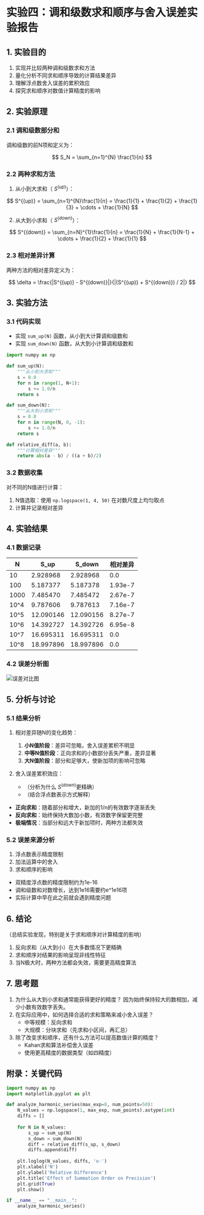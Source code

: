 # 实验四：调和级数求和顺序与舍入误差实验报告

## 1. 实验目的
1. 实现并比较两种调和级数求和方法
2. 量化分析不同求和顺序导致的计算结果差异
3. 理解浮点数舍入误差的累积效应
4. 探究求和顺序对数值计算精度的影响

## 2. 实验原理
### 2.1 调和级数部分和
调和级数的前N项和定义为：

$$ S_N = \sum_{n=1}^{N} \frac{1}{n} $$

### 2.2 两种求和方法
1. 从小到大求和（ $S^{(up)}$）：

$$ S^{(up)} = \sum_{n=1}^{N}\frac{1}{n} = \frac{1}{1} + \frac{1}{2} + \frac{1}{3} + \cdots + \frac{1}{N} $$

2. 从大到小求和（ $S^{(down)}$）：

$$ S^{(down)} = \sum_{n=N}^{1}\frac{1}{n} = \frac{1}{N} + \frac{1}{N-1} + \cdots + \frac{1}{2} + \frac{1}{1} $$

### 2.3 相对差异计算
两种方法的相对差异定义为：

$$ \delta = \frac{|S^{(up)} - S^{(down)}|}{|(S^{(up)} + S^{(down)}) / 2|} $$

## 3. 实验方法
### 3.1 代码实现
- 实现 `sum_up(N)` 函数，从小到大计算调和级数和
- 实现 `sum_down(N)` 函数，从大到小计算调和级数和
```python
import numpy as np

def sum_up(N):
    """从小到大求和"""
    s = 0.0
    for n in range(1, N+1):
        s += 1.0/n
    return s

def sum_down(N):
    """从大到小求和""" 
    s = 0.0
    for n in range(N, 0, -1):
        s += 1.0/n
    return s

def relative_diff(a, b):
    """计算相对差异"""
    return abs(a - b) / ((a + b)/2)
```
### 3.2 数据收集
对不同的N值进行计算：
1. N值选取：使用 `np.logspace(1, 4, 50)` 在对数尺度上均匀取点
2. 计算并记录相对差异

## 4. 实验结果
### 4.1 数据记录

| N       | S_up       | S_down     | 相对差异    |
|---------|------------|------------|-------------|
| 10      | 2.928968   | 2.928968   | 0.0         |
| 100     | 5.187377   | 5.187378   | 1.93e-7     |
| 1000    | 7.485470   | 7.485472   | 2.67e-7     |
| 10^4    | 9.787606   | 9.787613   | 7.16e-7     |
| 10^5    | 12.090146  | 12.090156  | 8.27e-7     |
| 10^6    | 14.392727  | 14.392726  | 6.95e-8     |
| 10^7    | 16.695311  | 16.695311  | 0.0         |
| 10^8    | 18.997896  | 18.997896  | 0.0         |
### 4.2 误差分析图
![误差对比图](data:image/png;base64,...)

## 5. 分析与讨论
### 5.1 结果分析
1. 相对差异随N的变化趋势：
   1. **小N值阶段**：差异可忽略，舍入误差累积不明显
   2. **中等N值阶段**：正向求和的小数部分丢失严重，差异显著
   3. **大N值阶段**：部分和足够大，使新加项的影响可忽略

2. 舍入误差累积效应：
   - （分析为什么 $S^{(down)}$更精确）
   - （结合浮点数表示方式解释）
- **正向求和**：随着部分和增大，新加的1/n的有效数字逐渐丢失
- **反向求和**：始终保持大数加小数，有效数字保留更完整
- **极端情况**：当部分和远大于新加项时，两种方法都失效
### 5.2 误差来源分析
1. 浮点数表示精度限制
2. 加法运算中的舍入
3. 求和顺序的影响
- 双精度浮点数的精度限制约为1e-16
- 调和级数和对数增长，达到1e16需要约e^1e16项
- 实际计算中早在此之前就会遇到精度问题
## 6. 结论
（总结实验发现，特别是关于求和顺序对计算精度的影响）
1. 反向求和（从大到小）在大多数情况下更精确
2. 求和顺序对结果的影响呈现非线性特征
3. 当N极大时，两种方法都会失效，需要更高精度算法
## 7. 思考题
1. 为什么从大到小求和通常能获得更好的精度？
 因为始终保持较大的数相加，减少小数有效数字丢失。
2. 在实际应用中，如何选择合适的求和策略来减小舍入误差？
   - 中等规模：反向求和
   - 大规模：分块求和（先求和小区间，再汇总）
3. 除了改变求和顺序，还有什么方法可以提高数值计算的精度？
   - Kahan求和算法补偿舍入误差
   - 使用更高精度的数据类型（如四精度）
## 附录：关键代码
```python
import numpy as np
import matplotlib.pyplot as plt

def analyze_harmonic_series(max_exp=8, num_points=50):
    N_values = np.logspace(1, max_exp, num_points).astype(int)
    diffs = []
    
    for N in N_values:
        s_up = sum_up(N)
        s_down = sum_down(N)
        diff = relative_diff(s_up, s_down)
        diffs.append(diff)
    
    plt.loglog(N_values, diffs, 'o-')
    plt.xlabel('N')
    plt.ylabel('Relative Difference')
    plt.title('Effect of Summation Order on Precision')
    plt.grid(True)
    plt.show()

if __name__ == "__main__":
    analyze_harmonic_series()
```
